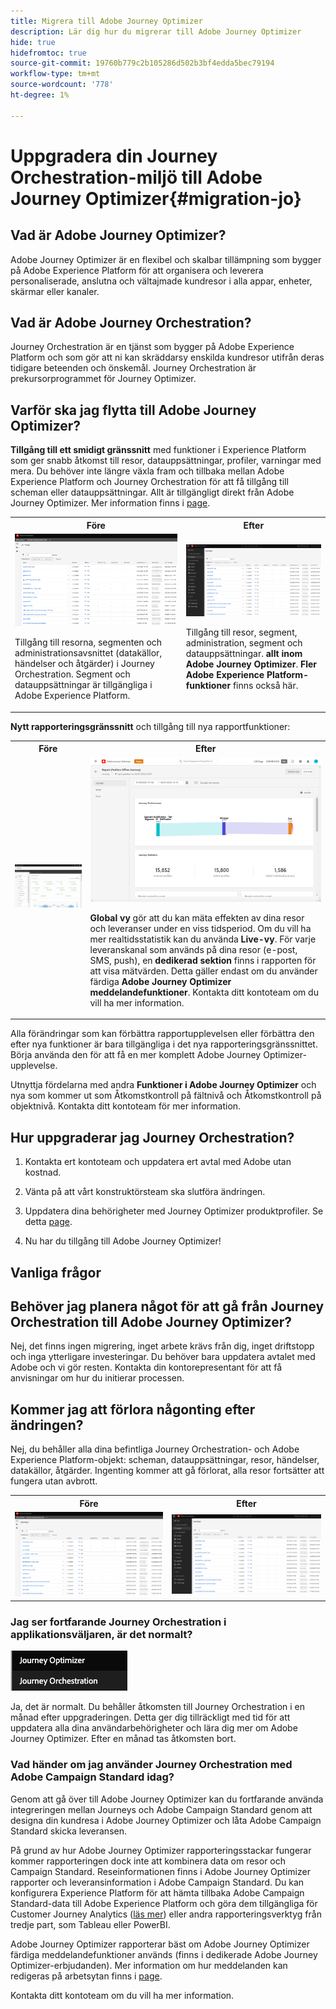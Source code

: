 ```yaml
---
title: Migrera till Adobe Journey Optimizer
description: Lär dig hur du migrerar till Adobe Journey Optimizer
hide: true
hidefromtoc: true
source-git-commit: 19760b779c2b105286d502b3bf4edda5bec79194
workflow-type: tm+mt
source-wordcount: '778'
ht-degree: 1%

---
```



# Uppgradera din Journey Orchestration-miljö till Adobe Journey Optimizer{#migration-jo}

## Vad är Adobe Journey Optimizer?

Adobe Journey Optimizer är en flexibel och skalbar tillämpning som bygger på Adobe Experience Platform för att organisera och leverera personaliserade, anslutna och vältajmade kundresor i alla appar, enheter, skärmar eller kanaler. &#x200B;

## Vad är Adobe Journey Orchestration?

Journey Orchestration är en tjänst som bygger på Adobe Experience Platform och som gör att ni kan skräddarsy enskilda kundresor utifrån deras tidigare beteenden och önskemål. Journey Orchestration är prekursorprogrammet för Journey Optimizer.

## Varför ska jag flytta till Adobe Journey Optimizer?

**Tillgång till ett smidigt gränssnitt** med funktioner i Experience Platform som ger snabb åtkomst till resor, datauppsättningar, profiler, varningar med mera. Du behöver inte längre växla fram och tillbaka mellan Adobe Experience Platform och Journey Orchestration för att få tillgång till scheman eller datauppsättningar. Allt är tillgängligt direkt från Adobe Journey Optimizer. Mer information finns i [page](https://experienceleague.adobe.com/docs/journey-optimizer/using/get-started/user-interface.html).

<table>
<tr>
<th>Före</th>
<th>Efter</th>
</tr>
<tr>
<td><img src="../assets/migration-ajo-1.png"><p>Tillgång till resorna, segmenten och administrationsavsnittet (datakällor, händelser och åtgärder) i Journey Orchestration. Segment och datauppsättningar är tillgängliga i Adobe Experience Platform. </p></td>
<td><img src="../assets/migration-ajo-2.png"><p>Tillgång till resor, segment, administration, segment och datauppsättningar. <strong>allt inom Adobe Journey Optimizer</strong>. <strong>Fler Adobe Experience Platform-funktioner</strong> finns också här.</p></td>
</tr>
</table>

**Nytt rapporteringsgränssnitt** och tillgång till nya rapportfunktioner:

<table>
<tr>
<th>Före</th>
<th>Efter</th>
</tr>
<tr>
<td><img src="../assets/migration-ajo-5.png"></td>
<td><img src="../assets/migration-ajo-6.png"><p><strong>Global vy</strong> gör att du kan mäta effekten av dina resor och leveranser under en viss tidsperiod. Om du vill ha mer realtidsstatistik kan du använda <strong>Live-vy</strong>. För varje leveranskanal som används på dina resor (e-post, SMS, push), en <strong>dedikerad sektion</strong> finns i rapporten för att visa mätvärden. Detta gäller endast om du använder färdiga <strong>Adobe Journey Optimizer meddelandefunktioner</strong>. Kontakta ditt kontoteam om du vill ha mer information.</p></td>
</tr>
</table>

Alla förändringar som kan förbättra rapportupplevelsen eller förbättra den efter nya funktioner är bara tillgängliga i det nya rapporteringsgränssnittet. Börja använda den för att få en mer komplett Adobe Journey Optimizer-upplevelse.

Utnyttja fördelarna med andra **Funktioner i Adobe Journey Optimizer** och nya som kommer ut som Åtkomstkontroll på fältnivå och Åtkomstkontroll på objektnivå. Kontakta ditt kontoteam för mer information.

## Hur uppgraderar jag Journey Orchestration?

1. Kontakta ert kontoteam och uppdatera ert avtal med Adobe utan kostnad.

1. Vänta på att vårt konstruktörsteam ska slutföra ändringen.

1. Uppdatera dina behörigheter med Journey Optimizer produktprofiler. Se detta [page](https://experienceleague.adobe.com/docs/journey-optimizer/using/administration/ootb-product-profiles.html).

1. Nu har du tillgång till Adobe Journey Optimizer!

## Vanliga frågor

## Behöver jag planera något för att gå från Journey Orchestration till Adobe Journey Optimizer?

Nej, det finns ingen migrering, inget arbete krävs från dig, inget driftstopp och inga ytterligare investeringar. Du behöver bara uppdatera avtalet med Adobe och vi gör resten. Kontakta din kontorepresentant för att få anvisningar om hur du initierar processen.

## Kommer jag att förlora någonting efter ändringen?

Nej, du behåller alla dina befintliga Journey Orchestration- och Adobe Experience Platform-objekt: scheman, datauppsättningar, resor, händelser, datakällor, åtgärder. Ingenting kommer att gå förlorat, alla resor fortsätter att fungera utan avbrott.

<table>
<tr>
<th>Före</th>
<th>Efter</th>
</tr>
<tr>
<td><img src="../assets/migration-ajo-7.png"></td>
<td><img src="../assets/migration-ajo-8.png"></td>
</tr>
</table>

### Jag ser fortfarande Journey Orchestration i applikationsväljaren, är det normalt?

![](../assets/migration-ajo-9.png)

Ja, det är normalt. Du behåller åtkomsten till Journey Orchestration i en månad efter uppgraderingen. Detta ger dig tillräckligt med tid för att uppdatera alla dina användarbehörigheter och lära dig mer om Adobe Journey Optimizer. Efter en månad tas åtkomsten bort.

### Vad händer om jag använder Journey Orchestration med Adobe Campaign Standard idag?

Genom att gå över till Adobe Journey Optimizer kan du fortfarande använda integreringen mellan Journeys och Adobe Campaign Standard genom att designa din kundresa i Adobe Journey Optimizer och låta Adobe Campaign Standard skicka leveransen.

På grund av hur Adobe Journey Optimizer rapporteringsstackar fungerar kommer rapporteringen dock inte att kombinera data om resor och Campaign Standard. Reseinformationen finns i Adobe Journey Optimizer rapporter och leveransinformation i Adobe Campaign Standard. Du kan konfigurera Experience Platform för att hämta tillbaka Adobe Campaign Standard-data till Adobe Experience Platform och göra dem tillgängliga för Customer Journey Analytics ([läs mer](https://business.adobe.com/products/experience-platform/customer-journey-analytics.html)) eller andra rapporteringsverktyg från tredje part, som Tableau eller PowerBI.

Adobe Journey Optimizer rapporterar bäst om Adobe Journey Optimizer färdiga meddelandefunktioner används (finns i dedikerade Adobe Journey Optimizer-erbjudanden). Mer information om hur meddelanden kan redigeras på arbetsytan finns i [page](https://experienceleague.adobe.com/docs/journey-optimizer/using/messages/messages-in-journeys.html).

Kontakta ditt kontoteam om du vill ha mer information.